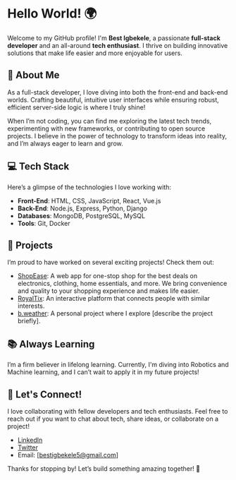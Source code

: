 # Hello World! 🌍

Welcome to my GitHub profile! I'm **Best Igbekele**, a passionate **full-stack developer** and an all-around **tech enthusiast**. I thrive on building innovative solutions that make life easier and more enjoyable for users.

## 🚀 About Me

As a full-stack developer, I love diving into both the front-end and back-end worlds. Crafting beautiful, intuitive user interfaces while ensuring robust, efficient server-side logic is where I truly shine! 

When I’m not coding, you can find me exploring the latest tech trends, experimenting with new frameworks, or contributing to open source projects. I believe in the power of technology to transform ideas into reality, and I’m always eager to learn and grow.

## 💻 Tech Stack

Here’s a glimpse of the technologies I love working with:
- **Front-End**: HTML, CSS, JavaScript, React, Vue.js
- **Back-End**: Node.js, Express, Python, Django
- **Databases**: MongoDB, PostgreSQL, MySQL
- **Tools**: Git, Docker

## 🌟 Projects

I’m proud to have worked on several exciting projects! Check them out:
- [ShopEase](https://best-wale.github.io/Ecommerce_website/): A web app for one-stop shop for the best deals on electronics, clothing, home essentials, and more. We bring convenience and quality to your shopping experience and makes life easier.
- [RoyalTix](https://bestwale.pythonanywhere.com/RoyalTix/): An interactive platform that connects people with similar interests.
- [b.weather](https://bestxigbekele.github.io/WEATHER-APP/): A personal project where I explore [describe the project briefly].

## 📚 Always Learning

I’m a firm believer in lifelong learning. Currently, I'm diving into Robotics and Machine learning, and I can’t wait to apply it in my future projects! 

## 🤝 Let's Connect!

I love collaborating with fellow developers and tech enthusiasts. Feel free to reach out if you want to chat about tech, share ideas, or collaborate on a project!

- [LinkedIn](your-linkedin-url)
- [Twitter](https://x.com/BestWale368637)
- Email: [bestigbekele5@gmail.com]

Thanks for stopping by! Let’s build something amazing together! 🚀
